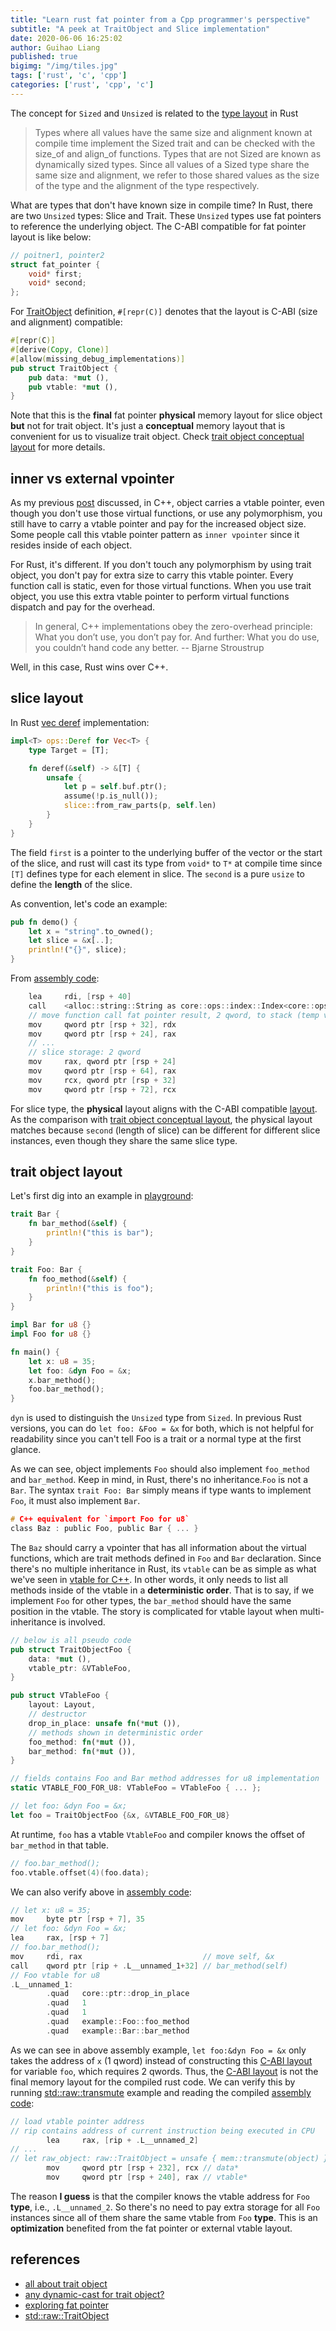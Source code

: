 ```yaml
---
title: "Learn rust fat pointer from a Cpp programmer's perspective"
subtitle: "A peek at TraitObject and Slice implementation"
date: 2020-06-06 16:25:02
author: Guihao Liang
published: true
bigimg: "/img/tiles.jpg"
tags: ['rust', 'c', 'cpp']
categories: ['rust', 'cpp', 'c']
---
```


The concept for `Sized` and `Unsized` is related to the [type layout][rust-type-layout] in Rust

> Types where all values have the same size and alignment known at compile time implement the Sized trait and can be checked with the size_of and align_of functions. Types that are not Sized are known as dynamically sized types. Since all values of a Sized type share the same size and alignment, we refer to those shared values as the size of the type and the alignment of the type respectively.

What are types that don't have known size in compile time? In Rust, there are two `Unsized` types: Slice and Trait. These `Unsized` types use fat pointers to reference the underlying object. The C-ABI compatible for fat pointer layout is like below:<a name="layout"></a>

```c
// poitner1, pointer2
struct fat_pointer {
    void* first;
    void* second;
};
```

For [TraitObject][trait-object-layout] definition, `#[repr(C)]` denotes that the layout is C-ABI (size and alignment) compatible:

```rust
#[repr(C)]
#[derive(Copy, Clone)]
#[allow(missing_debug_implementations)]
pub struct TraitObject {
    pub data: *mut (),
    pub vtable: *mut (),
}
```

Note that this is the __final__ fat pointer **physical** memory layout for slice object **but** not for trait object. It's just a **conceptual** memory layout that is convenient for us to visualize trait object. Check [trait object conceptual layout](#view-from-asm) for more details.

## inner vs external vpointer

As my previous [post](../cpp/20-05-31-what-is-vtable-in-cpp.md) discussed, in C++, object carries a vtable pointer, even though you don't use those virtual functions, or use any polymorphism, you still have to carry a vtable pointer and pay for the increased object size. Some people call this vtable pointer pattern as `inner vpointer` since it resides inside of each object.

For Rust, it's different. If you don't touch any polymorphism by using trait object, you don't pay for extra size to carry this vtable pointer. Every function call is static, even for those virtual functions. When you use trait object, you use this extra vtable pointer to perform virtual functions dispatch and pay for the overhead.

> In general, C++ implementations obey the zero-overhead principle: What you don’t use, you don’t pay for. And further: What you do use, you couldn’t hand code any better.  -- Bjarne Stroustrup

Well, in this case, Rust wins over C++.

## slice layout

In Rust [vec deref][rust-vec-deref] implementation:

```rust
impl<T> ops::Deref for Vec<T> {
    type Target = [T];

    fn deref(&self) -> &[T] {
        unsafe {
            let p = self.buf.ptr();
            assume(!p.is_null());
            slice::from_raw_parts(p, self.len)
        }
    }
}
```

The field `first` is a pointer to the underlying buffer of the vector or the start of the slice, and rust will cast its type from `void*` to `T*` at compile time since `[T]` defines type for each element in slice. The `second` is a pure `usize` to define the __length__ of the slice.

As convention, let's code an example:

```rust
pub fn demo() {
    let x = "string".to_owned();
    let slice = &x[..];
    println!("{}", slice);
}
```

From [assembly code](https://godbolt.org/z/pzWcDF):

```c
    lea     rdi, [rsp + 40]
    call    <alloc::string::String as core::ops::index::Index<core::ops::range::RangeFull>>::index
    // move function call fat pointer result, 2 qword, to stack (temp vars)
    mov     qword ptr [rsp + 32], rdx
    mov     qword ptr [rsp + 24], rax
    // ...
    // slice storage: 2 qword
    mov     rax, qword ptr [rsp + 24]
    mov     qword ptr [rsp + 64], rax
    mov     rcx, qword ptr [rsp + 32]
    mov     qword ptr [rsp + 72], rcx
```

For slice type, the **physical** layout aligns with the C-ABI compatible [layout](#layout). As the comparison with [trait object conceptual layout](#view-from-asm), the physical layout matches because `second` (length of slice) can be different for different slice instances, even though they share the same slice type.

## trait object layout

Let's first dig into an example in [playground](https://play.rust-lang.org/?version=stable&mode=debug&edition=2018&gist=f2c5b89a46b8f2291f20268fb6149bd5):

```rust
trait Bar {
    fn bar_method(&self) {
        println!("this is bar");
    }
}

trait Foo: Bar {
    fn foo_method(&self) {
        println!("this is foo");
    }
}

impl Bar for u8 {}
impl Foo for u8 {}

fn main() {
    let x: u8 = 35;
    let foo: &dyn Foo = &x;
    x.bar_method();
    foo.bar_method();
}
```

`dyn` is used to distinguish the `Unsized` type from `Sized`. In previous Rust versions, you can do `let foo: &Foo = &x` for both, which is not helpful for readability since you can't tell Foo is a trait or a normal type at the first glance.

As we can see, object implements `Foo` should also implement `foo_method` and `bar_method`. Keep in mind, in Rust, there's no inheritance.`Foo` is not a `Bar`. The syntax `trait Foo: Bar` simply means if type wants to implement `Foo`, it must also implement `Bar`.

```c
# C++ equivalent for `import Foo for u8`
class Baz : public Foo, public Bar { ... }
```

The `Baz` should carry a vpointer that has all information about the virtual functions, which are trait methods defined in `Foo` and `Bar` declaration. Since there's no multiple inheritance in Rust, its `vtable` can be as simple as what we've seen in [vtable for C++](../cpp/20-05-31-what-is-vtable-in-cpp.md). In other words, it only needs to list all methods inside of the vtable in a __deterministic order__. That is to say, if we implement `Foo` for other types, the `bar_method` should have the same position in the vtable. The story is complicated for vtable layout when multi-inheritance is involved.

```rust
// below is all pseudo code
pub struct TraitObjectFoo {
    data: *mut (),
    vtable_ptr: &VTableFoo,
}

pub struct VTableFoo {
    layout: Layout,
    // destructor
    drop_in_place: unsafe fn(*mut ()),
    // methods shown in deterministic order
    foo_method: fn(*mut ()),
    bar_method: fn(*mut ()),
}

// fields contains Foo and Bar method addresses for u8 implementation
static VTABLE_FOO_FOR_U8: VTableFoo = VTableFoo { ... };

// let foo: &dyn Foo = &x;
let foo = TraitObjectFoo {&x, &VTABLE_FOO_FOR_U8}
```

At runtime, `foo` has a vtable `VtableFoo` and compiler knows the offset of `bar_method` in that table.

```c
// foo.bar_method();
foo.vtable.offset(4)(foo.data);
```

<a name="view-from-asm"></a> We can also verify above in [assembly code](https://godbolt.org/z/9JpvM3):

```c
// let x: u8 = 35;
mov     byte ptr [rsp + 7], 35
// let foo: &dyn Foo = &x;
lea     rax, [rsp + 7]
// foo.bar_method();
mov     rdi, rax                           // move self, &x
call    qword ptr [rip + .L__unnamed_1+32] // bar_method(self)
// Foo vtable for u8
.L__unnamed_1:
        .quad   core::ptr::drop_in_place
        .quad   1
        .quad   1
        .quad   example::Foo::foo_method
        .quad   example::Bar::bar_method
```

As we can see in above assembly example, `let foo:&dyn Foo = &x` only takes the address of `x` (1 qword) instead of constructing this [C-ABI layout](#layout) for variable `foo`, which requires 2 qwords. Thus, the [C-ABI layout](#layout) is not the final memory layout for the compiled rust code. We can verify this by running [std::raw::transmute][trait-object-doc] example and reading the compiled [assembly code](https://godbolt.org/z/TJtm37):

```c
// load vtable pointer address
// rip contains address of current instruction being executed in CPU
        lea     rax, [rip + .L__unnamed_2]
// ...
// let raw_object: raw::TraitObject = unsafe { mem::transmute(object) };
        mov     qword ptr [rsp + 232], rcx // data*
        mov     qword ptr [rsp + 240], rax // vtable*
```

The reason __I guess__ is that the compiler knows the vtable address for `Foo` __type__, i.e., `.L__unnamed_2`. So there's no need to pay extra storage for all `Foo` instances since all of them share the same vtable from `Foo` __type__. This is an __optimization__ benefited from the fat pointer or external vtable layout.

## references

* [all about trait object][trait-object-impl]
* [any dynamic-cast for trait object?][dynamic-cast-rust]
* [exploring fat pointer](https://iandouglasscott.com/2018/05/28/exploring-rust-fat-pointers/)
* [std::raw::TraitObject][trait-object-doc]

[dynamic-cast-rust]: https://users.rust-lang.org/t/why-cant-i-do-dynamic-cast-in-rust-as-i-do-in-c/42793
[rust-type-layout]: https://doc.rust-lang.org/reference/type-layout.html
[rust-vec-deref]: https://github.com/rust-lang/rust/blob/master/src/liballoc/vec.rs
[trait-object-doc]: https://doc.rust-lang.org/std/raw/struct.TraitObject.html
[trait-object-impl]: https://brson.github.io/rust-anthology/1/all-about-trait-objects.html
[trait-object-layout]: https://doc.rust-lang.org/src/core/raw.rs.html#83-86